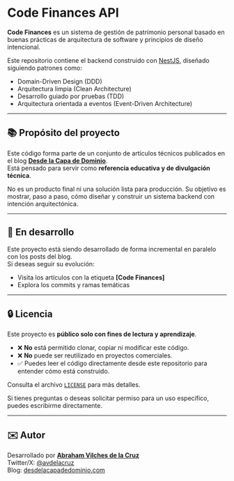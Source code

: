 # Code Finances API

**Code Finances** es un sistema de gestión de patrimonio personal basado en buenas prácticas de arquitectura de software y principios de diseño intencional.

Este repositorio contiene el backend construido con [NestJS](https://nestjs.com/), diseñado siguiendo patrones como:

- Domain-Driven Design (DDD)
- Arquitectura limpia (Clean Architecture)
- Desarrollo guiado por pruebas (TDD)
- Arquitectura orientada a eventos (Event-Driven Architecture)

---

## 📚 Propósito del proyecto

Este código forma parte de un conjunto de artículos técnicos publicados en el blog [**Desde la Capa de Dominio**](https://desdelacapadedominio.com).  
Está pensado para servir como **referencia educativa y de divulgación técnica**.

No es un producto final ni una solución lista para producción. Su objetivo es mostrar, paso a paso, cómo diseñar y construir un sistema backend con intención arquitectónica.

---

## 🚧 En desarrollo

Este proyecto está siendo desarrollado de forma incremental en paralelo con los posts del blog.  
Si deseas seguir su evolución:

- Visita los artículos con la etiqueta **[Code Finances]**
- Explora los commits y ramas temáticas

---

## 🔒 Licencia

Este proyecto es **público solo con fines de lectura y aprendizaje**.

- ❌ **No** está permitido clonar, copiar ni modificar este código.
- ❌ **No** puede ser reutilizado en proyectos comerciales.
- ✅ Puedes leer el código directamente desde este repositorio para entender cómo está construido.

Consulta el archivo [`LICENSE`](./LICENSE) para más detalles.

Si tienes preguntas o deseas solicitar permiso para un uso específico, puedes escribirme directamente.

---

## ✉️ Autor

Desarrollado por [**Abraham Vilches de la Cruz**](https://www.linkedin.com/in/abraham-vilches-de-la-cruz-295538175/)  
Twitter/X: [@avdelacruz](https://twitter.com/avdelacruz)  
Blog: [desdelacapadedominio.com](https://desdelacapadedominio.com)
